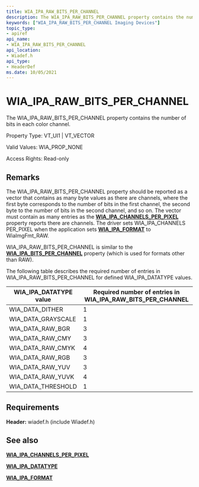 ```yaml
---
title: WIA_IPA_RAW_BITS_PER_CHANNEL
description: The WIA_IPA_RAW_BITS_PER_CHANNEL property contains the number of bits in each color channel.
keywords: ["WIA_IPA_RAW_BITS_PER_CHANNEL Imaging Devices"]
topic_type:
- apiref
api_name:
- WIA_IPA_RAW_BITS_PER_CHANNEL
api_location:
- Wiadef.h
api_type:
- HeaderDef
ms.date: 10/05/2021
---
```


# WIA_IPA_RAW_BITS_PER_CHANNEL

The WIA_IPA_RAW_BITS_PER_CHANNEL property contains the number of bits in each color channel.

Property Type: VT_UI1 | VT_VECTOR

Valid Values: WIA_PROP_NONE

Access Rights: Read-only

## Remarks

The WIA_IPA_RAW_BITS_PER_CHANNEL property should be reported as a vector that contains as many byte values as there are channels, where the first byte corresponds to the number of bits in the first channel, the second byte to the number of bits in the second channel, and so on. The vector must contain as many entries as the [**WIA_IPA_CHANNELS_PER_PIXEL**](wia-ipa-channels-per-pixel.md) property reports there are channels. The driver sets WIA_IPA_CHANNELS PER_PIXEL when the application sets [**WIA_IPA_FORMAT**](wia-ipa-format.md) to WiaImgFmt_RAW.

WIA_IPA_RAW_BITS_PER_CHANNEL is similar to the [**WIA_IPA_BITS_PER_CHANNEL**](wia-ipa-bits-per-channel.md) property (which is used for formats other than RAW).

The following table describes the required number of entries in WIA_IPA_RAW_BITS_PER_CHANNEL for defined WIA_IPA_DATATYPE values.

| WIA_IPA_DATATYPE value | Required number of entries in WIA_IPA_RAW_BITS_PER_CHANNEL |
|--|--|
| WIA_DATA_DITHER | 1 |
| WIA_DATA_GRAYSCALE | 1 |
| WIA_DATA_RAW_BGR | 3 |
| WIA_DATA_RAW_CMY | 3 |
| WIA_DATA_RAW_CMYK | 4 |
| WIA_DATA_RAW_RGB | 3 |
| WIA_DATA_RAW_YUV | 3 |
| WIA_DATA_RAW_YUVK | 4 |
| WIA_DATA_THRESHOLD | 1 |

## Requirements

**Header:** wiadef.h (include Wiadef.h)

## See also

[**WIA_IPA_CHANNELS_PER_PIXEL**](wia-ipa-channels-per-pixel.md)

[**WIA_IPA_DATATYPE**](wia-ipa-datatype.md)

[**WIA_IPA_FORMAT**](wia-ipa-format.md)
